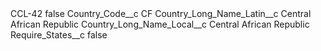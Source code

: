 <?xml version="1.0" encoding="UTF-8"?>
<CustomMetadata xmlns="http://soap.sforce.com/2006/04/metadata" xmlns:xsi="http://www.w3.org/2001/XMLSchema-instance" xmlns:xsd="http://www.w3.org/2001/XMLSchema">
    <label>CCL-42</label>
    <protected>false</protected>
    <values>
        <field>Country_Code__c</field>
        <value xsi:type="xsd:string">CF</value>
    </values>
    <values>
        <field>Country_Long_Name_Latin__c</field>
        <value xsi:type="xsd:string">Central African Republic</value>
    </values>
    <values>
        <field>Country_Long_Name_Local__c</field>
        <value xsi:type="xsd:string">Central African Republic</value>
    </values>
    <values>
        <field>Require_States__c</field>
        <value xsi:type="xsd:boolean">false</value>
    </values>
</CustomMetadata>
